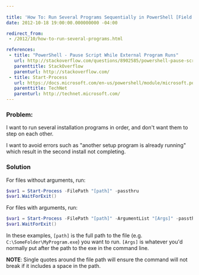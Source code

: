 ```yaml
---
 
title: 'How To: Run Several Programs Sequentially in PowerShell [Field Notes]'
date: 2012-10-18 19:00:00.000000000 -04:00

redirect_from: 
 - /2012/10/how-to-run-several-programs.html

references: 
 - title: "PowerShell - Pause Script While External Program Runs"
   url: http://stackoverflow.com/questions/8902585/powershell-pause-script-while-external-program-runs
   parenttitle: StackOverflow
   parenturl: http://stackoverflow.com/
 - title: Start-Process
   url: https://docs.microsoft.com/en-us/powershell/module/microsoft.powershell.management/start-process?view=powershell-6
   parenttitle: TechNet
   parenturl: http://technet.microsoft.com/
---
```

### Problem:

I want to run several installation programs in order, and don't want them to step on each other.

I want to avoid errors such as "another setup program is already running" which result in the second install not completing.

### Solution

For files without arguments, run:

```powershell
$var1 = Start-Process -FilePath "[path]" -passthru
$var1.WaitForExit()
```

For files with arguments, run:

```powershell
$var1 = Start-Process -FilePath "[path]" -ArgumentList "[Args]" -passthru
$var1.WaitForExit()
```

In these examples, `[path]` is the full path to the file (e.g. `C:\SomeFolder\MyProgram.exe`) you want to run. `[Args]` is whatever you'd normally put after the path to the exe in the command line.

**NOTE**: Single quotes around the file path will ensure the command will not break if it includes a space in the path.
